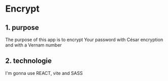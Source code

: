 # Encrypt

## 1. purpose

The purpose of this app is to encrypt Your password with César encryption and with a Vernam number

## 2. technologie

I'm gonna use REACT, vite  and SASS
